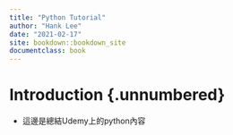 ```yaml
--- 
title: "Python Tutorial"
author: "Hank Lee"
date: "2021-02-17"
site: bookdown::bookdown_site
documentclass: book
---
```




# Introduction {.unnumbered}

* 這邊是總結Udemy上的python內容   
